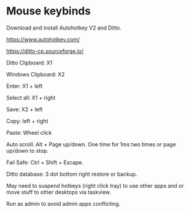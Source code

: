 # Mouse keybinds

Download and install Autohotkey V2 and Ditto.

https://www.autohotkey.com/

https://ditto-cp.sourceforge.io/

Ditto Clipboard: X1

Windows Clipboard: X2

Enter: X1 + left

Select all: X1 + right

Save: X2 + left

Copy: left + right

Paste: Wheel click

Auto scroll: Alt + Page up/down. One time for 1ms two times or page up/down to stop.

Fail Safe: Ctrl + Shift + Escape.

Ditto database: 3 dot bottom right restore or backup.

May need to suspend hotkeys (right click tray) to use other apps and or move stuff to other desktops via taskview.

Run as admin to avoid admin apps conflicting.
